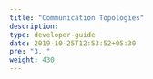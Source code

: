 ```yaml
---
title: "Communication Topologies"
description:
type: developer-guide
date: 2019-10-25T12:53:52+05:30
pre: "3. "
weight: 430
---
```

